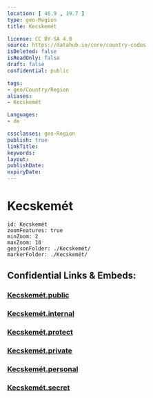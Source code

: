```yaml
---
location: [ 46.9 , 19.7 ] 
type: geo-Region
title: Kecskemét

license: CC BY-SA 4.0
source: https://datahub.io/core/country-codes
isDeleted: false
isReadOnly: false
draft: false
confidential: public

tags:
- geo/Country/Region
aliases:
- Kecskemét

Languages:
- de

cssclasses: geo-Region
publish: true
linkTitle: 
keywords: 
layout: 
publishDate: 
expiryDate: 
---
```


# Kecskemét

```leaflet
id: Kecskemét
zoomFeatures: true 
minZoom: 2 
maxZoom: 18
geojsonFolder: ./Kecskemét/
markerFolder: ./Kecskemét/
```


## Confidential Links & Embeds: 

### [Kecskemét.public](/_public/\Earth\Continent\Europe\Europe~East\Hungary\Counties~Hungary\Bács-Kiskun\counties~Bács-KiskunKecskemét.public.md) 

### [Kecskemét.internal](/_internal/\Earth\Continent\Europe\Europe~East\Hungary\Counties~Hungary\Bács-Kiskun\counties~Bács-KiskunKecskemét.internal.md) 

### [Kecskemét.protect](/_protect/\Earth\Continent\Europe\Europe~East\Hungary\Counties~Hungary\Bács-Kiskun\counties~Bács-KiskunKecskemét.protect.md) 

### [Kecskemét.private](/_private/\Earth\Continent\Europe\Europe~East\Hungary\Counties~Hungary\Bács-Kiskun\counties~Bács-KiskunKecskemét.private.md) 

### [Kecskemét.personal](/_personal/\Earth\Continent\Europe\Europe~East\Hungary\Counties~Hungary\Bács-Kiskun\counties~Bács-KiskunKecskemét.personal.md) 

### [Kecskemét.secret](/_secret/\Earth\Continent\Europe\Europe~East\Hungary\Counties~Hungary\Bács-Kiskun\counties~Bács-KiskunKecskemét.secret.md)

